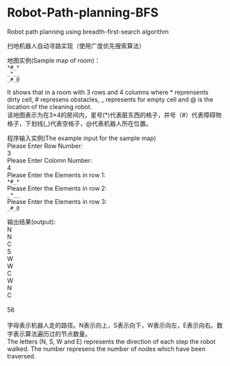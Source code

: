 # Robot-Path-planning-BFS
Robot path planning using breadth-first-search algorithm

扫地机器人自动寻路实现（使用广度优先搜索算法）

地图实例(Sample map of room)：<br/>
`*#_*` <br/>
`_*__` <br/>
`_#_@` <br/>

It shows that in a room with 3 rows and 4 columns where * reprensents dirty cell, # represens obstacles, _ represents for empty cell and @ is the location of the cleaning robot.<br/>
该地图表示为在3×4的房间内，星号(*)代表脏东西的格子，井号（#）代表障碍物格子，下划线(_)代表空格子，@代表机器人所在位置。<br/>

程序输入实例(The example input for the sample map)<br/>
Please Enter Row Number:<br/>
3<br/>
Please Enter Colomn Number:<br/>
4<br/>
Please Enter the Elements in row 1:<br/>
`*#_*` <br/>
Please Enter the Elements in row 2:<br/>
`_*__` <br/>
Please Enter the Elements in row 3:<br/>
`_#_@` <br/>

输出结果(output):<br/>
N<br/>
N<br/>
C<br/>
S<br/>
W<br/>
W<br/>
C<br/>
W<br/>
N<br/>
C<br/>
<br/>
56<br/>
<br/>
字母表示机器人走的路径。N表示向上，S表示向下，W表示向左，E表示向右。数字表示算法遍历过的节点数量。<br/>
The letters (N, S, W and E) represents the direction of each step the robot walked. The number represens the number of nodes which have been traversed.

